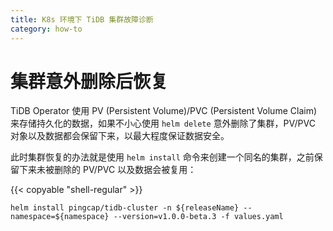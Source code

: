 ```yaml
---
title: K8s 环境下 TiDB 集群故障诊断
category: how-to
---
```


# 集群意外删除后恢复

TiDB Operator 使用 PV (Persistent Volume)/PVC (Persistent Volume Claim) 来存储持久化的数据，如果不小心使用 `helm delete` 意外删除了集群，PV/PVC 对象以及数据都会保留下来，以最大程度保证数据安全。

此时集群恢复的办法就是使用 `helm install` 命令来创建一个同名的集群，之前保留下来未被删除的 PV/PVC 以及数据会被复用：

{{< copyable "shell-regular" >}}

```shell
helm install pingcap/tidb-cluster -n ${releaseName} --namespace=${namespace} --version=v1.0.0-beta.3 -f values.yaml
```
